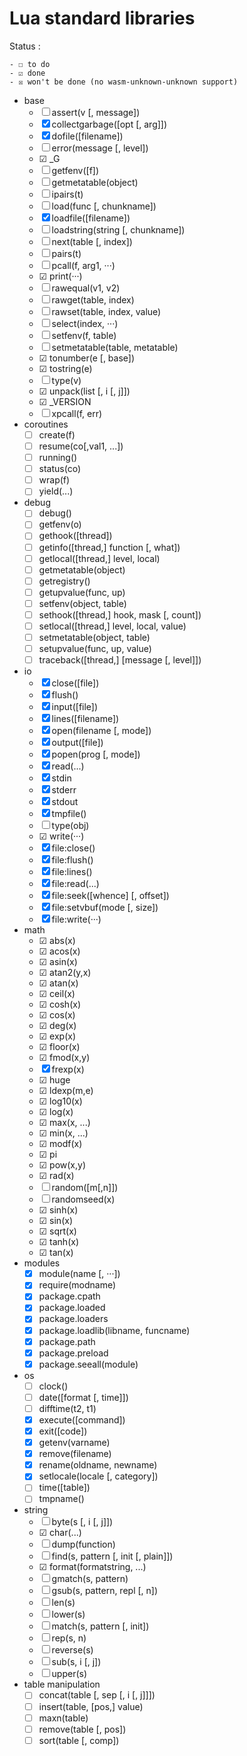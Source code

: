 # Lua standard libraries

Status :

    - ☐ to do
    - ☑ done
    - ☒ won't be done (no wasm-unknown-unknown support)

- base
    - ☐ assert(v [, message])
    - ☒ collectgarbage([opt [, arg]])
    - ☒ dofile([filename])
    - ☐ error(message [, level])
    - ☑ _G
    - ☐ getfenv([f])
    - ☐ getmetatable(object)
    - ☐ ipairs(t)
    - ☐ load(func [, chunkname])
    - ☒ loadfile([filename])
    - ☐ loadstring(string [, chunkname])
    - ☐ next(table [, index])
    - ☐ pairs(t)
    - ☐ pcall(f, arg1, ···)
    - ☑ print(···)
    - ☐ rawequal(v1, v2)
    - ☐ rawget(table, index)
    - ☐ rawset(table, index, value)
    - ☐ select(index, ···)
    - ☐ setfenv(f, table)
    - ☐ setmetatable(table, metatable)
    - ☑ tonumber(e [, base])
    - ☑ tostring(e)
    - ☐ type(v)
    - ☑ unpack(list [, i [, j]])
    - ☑ _VERSION
    - ☐ xpcall(f, err)
- coroutines
    - ☐ create(f)
    - ☐ resume(co[,val1, ...])
    - ☐ running()
    - ☐ status(co)
    - ☐ wrap(f)
    - ☐ yield(...)
- debug
    - ☐ debug()
    - ☐ getfenv(o)
    - ☐ gethook([thread])
    - ☐ getinfo([thread,] function [, what])
    - ☐ getlocal([thread,] level, local)
    - ☐ getmetatable(object)
    - ☐ getregistry()
    - ☐ getupvalue(func, up)
    - ☐ setfenv(object, table)
    - ☐ sethook([thread,] hook, mask [, count])
    - ☐ setlocal([thread,] level, local, value)
    - ☐ setmetatable(object, table)
    - ☐ setupvalue(func, up, value)
    - ☐ traceback([thread,] [message [, level]])
- io
    - ☒ close([file])
    - ☒ flush()
    - ☒ input([file])
    - ☒ lines([filename])
    - ☒ open(filename [, mode])
    - ☒ output([file])
    - ☒ popen(prog [, mode])
    - ☒ read(...)
    - ☒ stdin
    - ☒ stderr
    - ☒ stdout
    - ☒ tmpfile()
    - ☐ type(obj)
    - ☑ write(···)
    - ☒ file:close()
    - ☒ file:flush()
    - ☒ file:lines()
    - ☒ file:read(...)
    - ☒ file:seek([whence] [, offset])
    - ☒ file:setvbuf(mode [, size])
    - ☒ file:write(···)
- math
    - ☑ abs(x)
    - ☑ acos(x)
    - ☑ asin(x)
    - ☑ atan2(y,x)
    - ☑ atan(x)
    - ☑ ceil(x)
    - ☑ cosh(x)
    - ☑ cos(x)
    - ☑ deg(x)
    - ☑ exp(x)
    - ☑ floor(x)
    - ☑ fmod(x,y)
    - ☒ frexp(x)
    - ☑ huge
    - ☑ ldexp(m,e)
    - ☑ log10(x)
    - ☑ log(x)
    - ☑ max(x, ...)
    - ☑ min(x, ...)
    - ☑ modf(x)
    - ☑ pi
    - ☑ pow(x,y)
    - ☑ rad(x)
    - ☐ random([m[,n]])
    - ☐ randomseed(x)
    - ☑ sinh(x)
    - ☑ sin(x)
    - ☑ sqrt(x)
    - ☑ tanh(x)
    - ☑ tan(x)
- modules
    - ☒ module(name [, ···])
    - ☒ require(modname)
    - ☒ package.cpath
    - ☒ package.loaded
    - ☒ package.loaders
    - ☒ package.loadlib(libname, funcname)
    - ☒ package.path
    - ☒ package.preload
    - ☒ package.seeall(module)
- os
    - ☐ clock()
    - ☐ date([format [, time]])
    - ☐ difftime(t2, t1)
    - ☒ execute([command])
    - ☒ exit([code])
    - ☒ getenv(varname)
    - ☒ remove(filename)
    - ☒ rename(oldname, newname)
    - ☒ setlocale(locale [, category])
    - ☐ time([table])
    - ☐ tmpname()
- string
    - ☐ byte(s [, i [, j]])
    - ☑ char(...)
    - ☐ dump(function)
    - ☐ find(s, pattern [, init [, plain]])
    - ☑ format(formatstring, ...)
    - ☐ gmatch(s, pattern)
    - ☐ gsub(s, pattern, repl [, n])
    - ☐ len(s)
    - ☐ lower(s)
    - ☐ match(s, pattern [, init])
    - ☐ rep(s, n)
    - ☐ reverse(s)
    - ☐ sub(s, i [, j])
    - ☐ upper(s)
- table manipulation
    - ☐ concat(table [, sep [, i [, j]]])
    - ☐ insert(table, [pos,] value)
    - ☐ maxn(table)
    - ☐ remove(table [, pos])
    - ☐ sort(table [, comp])